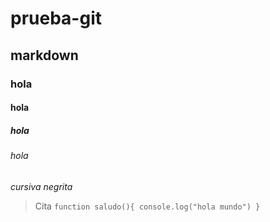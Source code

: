 # prueba-git
## markdown
### hola
#### hola
##### hola
###### hola
*cursiva*
*negrita*
>Cita
`function saludo(){
  console.log("hola mundo")
}`
